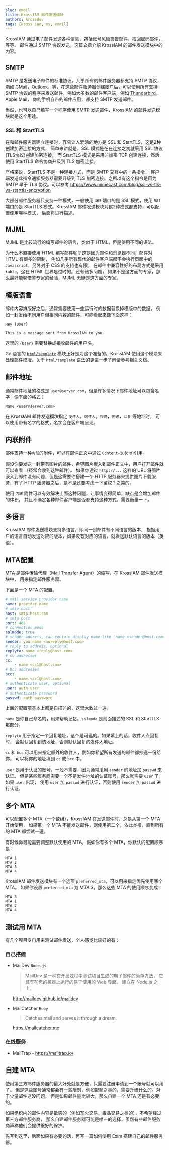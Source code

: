 ```yaml
---
slug: email
title: KrossIAM 邮件发送模块
authors: krossdev
tags: [kross iam, ms, email]
---
```


KrossIAM 通过电子邮件发送各种信息，包括账号风险警告邮件，找回密码邮件，等等。
邮件通过 SMTP 协议发送。这篇文章介绍 KrossIAM 的邮件发送模块中的内容。

<!--truncate-->

## SMTP

SMTP 是发送电子邮件的标准协议，几乎所有的邮件服务器都支持 SMTP 协议，例如
[GMail]，[Outlook]，等，在这些邮件服务器创建账户后，可以使用所有支持 SMTP
协议的程序来发送邮件，例如大多数的邮件客户端，例如 [Thunderbird]，Apple Mail，
你的手机自带的邮件应用，都支持 SMTP 发送邮件。

当然，也可以自己编写一个程序使用 SMTP 发送邮件，KrossIAM 的邮件发送模块就是这个用途。

### SSL 和 StartTLS

在和邮件服务器建立连接时，容易让人混淆的地方是 SSL 和 StartTLS，这是2种创建加密连接的方式，
简单来讲就是，SSL 模式是在在连接之初就采用 SSL 协议(TLS协议)创建加密连接，
而 StartTLS 模式是采用非加密 TCP 创建连接，然后使用 StartTLS 命令协商升级到 TLS
加密连接。

严格来说，StartTLS 不是一种连接方式，而是 SMTP 交互中的一条指令，
客户端发送此指令通知服务器需要升级到 TLS 加密连接。之所以有这个指令是因为 SMTP 早于 TLS
协议。可以参考
https://www.mimecast.com/blog/ssl-vs-tls-vs-starttls-encryption

大部分邮件服务器只支持一种模式，一般使用 `465` 端口的是 SSL 模式，使用 `587` 端口的是
StartTLS 模式。KrossIAM 邮件发送模块对这2种模式都支持，可以配置使用哪种模式，
后面将进行描述。

## MJML

MJML 是比较流行的编写邮件的语言，类似于 HTML，但是使用不同的语法。

为什么不直接使用 HTML 编写邮件呢？这是因为邮件和浏览器不同，邮件对 HTML 有很多的限制，
例如几乎所有现代的邮件客户端都不会执行页面中的 `Javascript`，另外对于 CSS 的支持也有限，
在邮件中兼容性好的布局方式是采用 `table`，这在 HTML 世界是过时的。还有诸多问题，
如果不是这方面的专家，那么最好能够借鉴专家的经验，MJML 无疑是这方面的专家。

## 模版语言

邮件内容排版好之后，通常需要使用一些运行时的数据替换掉模版中的数据，
例如一封发给不同用户但相同内容的邮件，可能看起来像下面这样：

```text title='邮件正文'
Hey {User}

This is a message sent from KrossIAM to you.
```

这里的 `{User}` 需要替换成接收邮件的用户名。

Go 语言的 [`html/template`](https://pkg.go.dev/html/template)
模块正好是为这个准备的。KrossIAM 使用这个模块来处理邮件模版。关于 `html/template`
语法的更进一步了解请参考相关文档。

## 邮件地址

通常邮件地址的格式是 `user@server.com`，但是许多情况下邮件地址可以包含名字，像下面的格式：

```
Name <user@server.com>
```

在 KrossIAM 邮件发送模块指定 `发件人`，`收件人`，`抄送`，`密送`，`回复` 等地址时，
可以使用带有名字的格式，名字会在客户端呈现。

## 内联附件

邮件支持一种`内联`的附件，可以在邮件正文中通过 `Content-ID`(cid)引用。

假设你要发送一封带有图片的邮件，希望图片嵌入到邮件正文中，用户打开邮件就可以查看
（经常会收到这种邮件）。
如果你通过 `http://...` 这样的 URL 将图片嵌入到邮件没有问题，但是这需要你搭建一个 HTTP
服务器来提供图片下载服务，有了 HTTP 服务器之后，是不是还要考虑一下鉴权？之类的。

使用 `内联` 附件可以有效解决上面这种问题，让事情变得简单，缺点是会增加邮件的体积，
并且不确定各种邮件客户端是否都支持这种方式，需要衡量一下。

## 多语言

KrossIAM 邮件发送模块支持多语言，即同一封邮件有不同语言的版本，
根据用户的语言自动发送对应的版本，如果没有对应的语言，就发送默认语言的版本（英语）。

## MTA配置

MTA 是邮件传输代理（Mail Transfer Agent）的缩写，在 KrossIAM 邮件发送模块中，
用来指定邮件服务器。

下面是一个 MTA 的配置。
```yaml title='MTA 配置'
# mail service provider name
name: provider-name
# smtp host
host: smtp.host.com
# smtp port
port: 465
# connection mode
sslmode: true
# sender address, can contain display name like 'name <sender@host.com>'
sender: yourname <noreply@host.com>
# reply to address, optional
replyto: name <reply@host.com>
# cc addresses
cc:
	- name <cc1@host.com>
# bcc addresses
bcc:
	- name <cc1@host.com>
# authenticate user, optional
user: auth user
# authenticate password
passwd: auth password
```

上面的配置项基本上都是自描述的，这里大致过一遍。

`name` 是你自己命名的，用来帮助记忆。`sslmode` 是前面描述的 SSL 和 StartTLS 那部分。

`replyto` 用于指定一个回复地址，这个是可选的。如果填上的话，收件人点回复时，
会默认回复到该地址，否则默认回复的发件人地址。

`cc` 和 `bcc` 可以用来指定额外的收件人，例如你希望所有发送的邮件都抄送一份给你，
可以将你的地址填到 `cc` 或 `bcc` 中。

`user` 是用于认证的账号，一般不需要，因为通常采用 `sender` 的地址加 `passwd` 来认证。
但是某些服务商需要一个不是发件地址的认证账号，那么就需要 `user` 了。如果 `user` 出现，
使用 `user` 加 `passwd` 进行认证，否则使用 `sender` 加 `passwd` 进行认证。

## 多个 MTA

可以配置多个 MTA（一个数组），KrossIAM 在发送邮件时，总是从第一个 MTA 开始使用，
如果第一个 MTA 不能发送邮件，则使用第二个，依此类推，直到所有的 MTA 都尝试一遍。

有时候你可能需要调整默认使用的 MTA，假如你有多个 MTA，你默认的配置顺序是：

```
MTA 1
MTA 2
MTA 3
MTA 4
```

KrossIAM 邮件发送模块有一个选项 `preferred_mta`，可以用来指定优先使用哪个 MTA。
如果你设置 `preferred_mta` 为 *MTA 3*，那么这些 MTA 的使用顺序变成：

```
MTA 3
MTA 1
MTA 2
MTA 4
```

## 测试用 MTA

有几个项目专门用来测试邮件发送，个人感觉比较好的有：

### 自己搭建

* MailDev `Node.js`

  > MailDev 是一种在开发过程中测试项目生成的电子邮件的简单方法，
  > 它具有在您的机器上运行的易于使用的 Web 界面。 建立在 Node.js 之上。

  http://maildev.github.io/maildev

* MailCatcher `Ruby`

  > Catches mail and serves it through a dream.

  https://mailcatcher.me

### 在线服务

* MailTrap - https://mailtrap.io/

## 自建 MTA

使用第三方邮件服务器的最大好处就是方便，只需要注册申请到一个账号就可以用了。
但是这些账号通常都会有一些限制，例如配额之类的，需要升级什么的。对于少量邮件这没问题，
但是如果邮件量比较大，那么自建一个 MTA 还是有必要的。

如果组织内的邮件内容是敏感的（例如军火交易，毒品交易之类的），不希望经过第三方邮件服务商，
那么自建邮件服务器可能是唯一的选择，虽然有些邮件服务商声称他们会提供很好的保护。

先写到这里，后面如果有必要的话，再写一篇如何使用 Exim 搭建自己的邮件服务器。

[GMail]: https://mail.google.com
[Outlook]: https://outlook.live.com
[Thunderbird]: https://www.thunderbird.net
